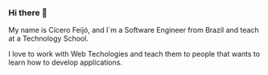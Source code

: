 ### Hi there 👋
My name is Cícero Feijó, and I´m a Software Engineer from Brazil and teach at a Technology School.

I love to work with Web Techologies and teach them to people that wants to learn how to develop applications.

<!--
**csfeijo/csfeijo** is a ✨ _special_ ✨ repository because its `README.md` (this file) appears on your GitHub profile.

Here are some ideas to get you started:

- 🔭 I’m currently working on ...
- 🌱 I’m currently learning ...
- 👯 I’m looking to collaborate on ...
- 🤔 I’m looking for help with ...
- 💬 Ask me about ...
- 📫 How to reach me: ...
- 😄 Pronouns: ...
- ⚡ Fun fact: ...
-->
